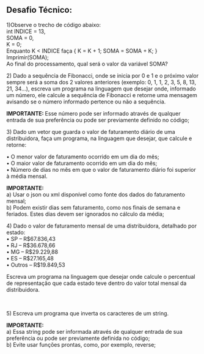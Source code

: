 ## Desafio Técnico:

<p> 1)Observe o trecho de código abaixo: <br>int INDICE = 13,<br> SOMA = 0, <br>K = 0;<br>
Enquanto K < INDICE faça { K = K + 1; SOMA = SOMA + K; }<br>
Imprimir(SOMA);<br>
Ao final do processamento, qual será o valor da variável SOMA?</p>

<p> 2) Dado a sequência de Fibonacci, onde se inicia por 0 e 1 e o próximo valor sempre será a soma dos 2 valores anteriores (exemplo: 0, 1, 1, 2, 3, 5, 8, 13, 21, 34...), escreva um programa na linguagem que desejar onde, informado um número, ele calcule a sequência de Fibonacci e retorne uma mensagem avisando se o número informado pertence ou não a sequência. </p>

<p> <strong>IMPORTANTE: </strong> Esse número pode ser informado através de qualquer entrada de sua preferência ou pode ser previamente definido no código; <p>

<p> 3) Dado um vetor que guarda o valor de faturamento diário de uma distribuidora, faça um programa, na linguagem que desejar, que calcule e retorne:</p>
<p> • O menor valor de faturamento ocorrido em um dia do mês;<br>
• O maior valor de faturamento ocorrido em um dia do mês;<br>
• Número de dias no mês em que o valor de faturamento diário foi superior à média mensal. </p>

<p><strong>IMPORTANTE:</strong><br>
a) Usar o json ou xml disponível como fonte dos dados do faturamento mensal;<br>
b) Podem existir dias sem faturamento, como nos finais de semana e feriados. Estes dias devem ser ignorados no cálculo da média;</p>

<p>4) Dado o valor de faturamento mensal de uma distribuidora, detalhado por estado:<br>
• SP – R$67.836,43 <br>
• RJ – R$36.678,66 <br>
• MG – R$29.229,88 <br>
• ES – R$27.165,48 <br>
• Outros – R$19.849,53<br>

Escreva um programa na linguagem que desejar onde calcule o percentual de representação que cada estado teve dentro do valor total mensal da distribuidora.</p>  

<p> 5) Escreva um programa que inverta os caracteres de um string.

<strong>IMPORTANTE: </strong><br>
a) Essa string pode ser informada através de qualquer entrada de sua preferência ou pode ser previamente definida no código;<br>
b) Evite usar funções prontas, como, por exemplo, reverse;</p>